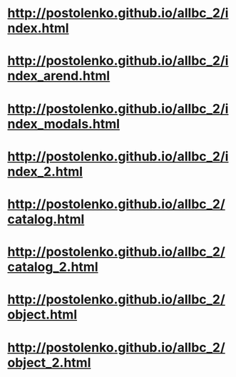 # http://postolenko.github.io/allbc_2/index.html
# http://postolenko.github.io/allbc_2/index_arend.html
# http://postolenko.github.io/allbc_2/index_modals.html
# http://postolenko.github.io/allbc_2/index_2.html
# http://postolenko.github.io/allbc_2/catalog.html
# http://postolenko.github.io/allbc_2/catalog_2.html
# http://postolenko.github.io/allbc_2/object.html
# http://postolenko.github.io/allbc_2/object_2.html